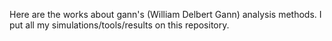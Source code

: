 Here are the works about gann's (William Delbert Gann) analysis methods. I put all my simulations/tools/results on this repository.